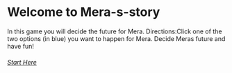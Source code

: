 # Welcome to Mera-s-story
In this game you will decide the future for Mera.
Directions:Click one of the two options (in blue) you want to happen for Mera.
Decide Meras future and have fun!

###### [Start Here](../home.md)